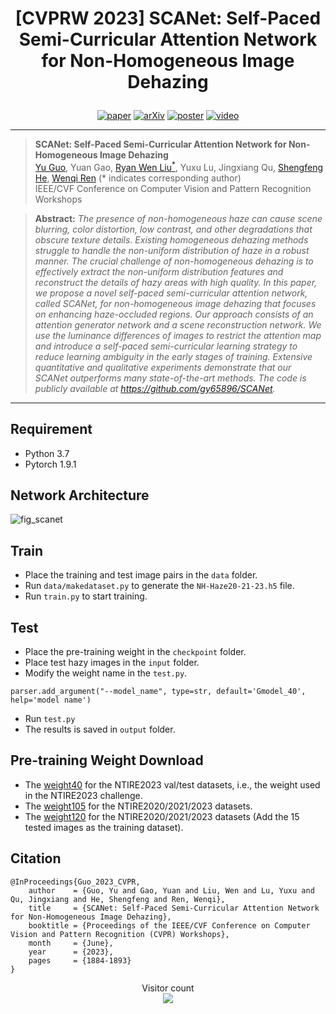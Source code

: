 # <p align=center> [CVPRW 2023] SCANet: Self-Paced Semi-Curricular Attention Network for Non-Homogeneous Image Dehazing</p>

<div align="center">
  
[![paper](https://img.shields.io/badge/SCANet-paper-blue.svg)](https://openaccess.thecvf.com/content/CVPR2023W/NTIRE/html/Guo_SCANet_Self-Paced_Semi-Curricular_Attention_Network_for_Non-Homogeneous_Image_Dehazing_CVPRW_2023_paper.html)
[![arXiv](https://img.shields.io/badge/SCANet-arXiv-red.svg)](http://arxiv.org/abs/2304.08444)
[![poster](https://img.shields.io/badge/SCANet-poster-green.svg)](https://github.com/gy65896/SCANet/blob/main/poster/SCANet_poster.png)
[![video](https://img.shields.io/badge/SCANet-video-orange.svg)](https://drive.google.com/file/d/1KsfrAPUKTZR2QPqO9X8QDdmyl9AHJC7t/view)

</div>

---
>**SCANet: Self-Paced Semi-Curricular Attention Network for Non-Homogeneous Image Dehazing**<br>  [Yu Guo](https://gy65896.github.io/), Yuan Gao, [Ryan Wen Liu<sup>*</sup>](http://mipc.whut.edu.cn/index.html), Yuxu Lu, Jingxiang Qu, [Shengfeng He](http://www.shengfenghe.com/), [Wenqi Ren](https://sites.google.com/view/wenqiren/homepage) (* indicates corresponding author) <br> 
>IEEE/CVF Conference on Computer Vision and Pattern Recognition Workshops

> **Abstract:** *The presence of non-homogeneous haze can cause scene blurring, color distortion, low contrast, and other degradations that obscure texture details. Existing homogeneous dehazing methods struggle to handle the non-uniform distribution of haze in a robust manner. The crucial challenge of non-homogeneous dehazing is to effectively extract the non-uniform distribution features and reconstruct the details of hazy areas with high quality. In this paper, we propose a novel self-paced semi-curricular attention network, called SCANet, for non-homogeneous image dehazing that focuses on enhancing haze-occluded regions. Our approach consists of an attention generator network and a scene reconstruction network. We use the luminance differences of images to restrict the attention map and introduce a self-paced semi-curricular learning strategy to reduce learning ambiguity in the early stages of training. Extensive quantitative and qualitative experiments demonstrate that our SCANet outperforms many state-of-the-art methods. The code is publicly available at https://github.com/gy65896/SCANet.*
<hr />

## Requirement

- Python 3.7
- Pytorch 1.9.1

## Network Architecture
![fig_scanet](https://user-images.githubusercontent.com/48637474/232728784-74728cd8-c18e-40b8-a275-1b2ca24a05e7.png)

## Train

* Place the training and test image pairs in the `data` folder.
* Run `data/makedataset.py` to generate the `NH-Haze20-21-23.h5` file.
* Run `train.py` to start training.

## Test

* Place the pre-training weight in the `checkpoint` folder.
* Place test hazy images in the `input` folder.
* Modify the weight name in the `test.py`.<br> 
```
parser.add_argument("--model_name", type=str, default='Gmodel_40', help='model name')
```
* Run `test.py`
* The results is saved in `output` folder.



## Pre-training Weight Download

* The [weight40](https://drive.google.com/file/d/15-M7bGwZkXtCato_kEfLi1VOq-tjblPL/view?usp=share_link) for the NTIRE2023 val/test datasets, i.e., the weight used in the NTIRE2023 challenge.
* The [weight105](https://drive.google.com/file/d/1ATye3j81n62VHXwGihShazYnMoEbTMLd/view?usp=share_link) for the NTIRE2020/2021/2023 datasets.
* The [weight120](https://drive.google.com/file/d/1sC81YfqOa82irk_Dy37I9oxpX4zniS2z/view?usp=share_link) for the NTIRE2020/2021/2023 datasets (Add the 15 tested images as the training dataset).

## Citation

```
@InProceedings{Guo_2023_CVPR,
    author    = {Guo, Yu and Gao, Yuan and Liu, Wen and Lu, Yuxu and Qu, Jingxiang and He, Shengfeng and Ren, Wenqi},
    title     = {SCANet: Self-Paced Semi-Curricular Attention Network for Non-Homogeneous Image Dehazing},
    booktitle = {Proceedings of the IEEE/CVF Conference on Computer Vision and Pattern Recognition (CVPR) Workshops},
    month     = {June},
    year      = {2023},
    pages     = {1884-1893}
}
```

</div>
<p align="center"> 
  Visitor count<br>
  <img src="https://profile-counter.glitch.me/gy65896_SCANet/count.svg" />
</p>
